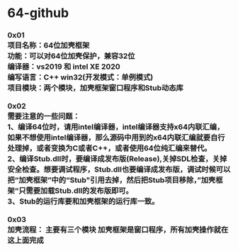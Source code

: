 # 64-github
<h3>
0x01<br>
项目名称：64位加壳框架<br>
功能：可以对64位加壳保护，兼容32位<br>
编译器：vs2019 和 intel XE 2020<br>
编写语言：C++ win32(开发模式：单例模式)<br>
项目模块：两个模块，加壳框架窗口程序和Stub动态库<br>
<br>
0x02<br>
需要注意的一些问题：<br>
1、编译64位时，请用intel编译器，intel编译器支持x64内联汇编，如果不想使用intel编译器，那么源码中用到的x64内联汇编就要自行处理掉，或者变换为C或者C++，或者使用64位纯汇编来替代。<br>
2、编译Stub.dll时，要编译成发布版(Release),关掉SDL检查，关掉安全检查。想要调试程序，Stub.dll也要编译成发布版，调试时候可以把“加壳框架”中的“Stub"引用去掉，然后把Stub项目移除，”加壳框架“只需要加载Stub.dll的发布版即可。<br>
3、Stub的运行库要和加壳框架的运行库一致。<br>
<br>
0x03<br>
加壳流程：
主要有三个模块 
加壳框架是窗口程序，所有加壳操作就在这上面完成




